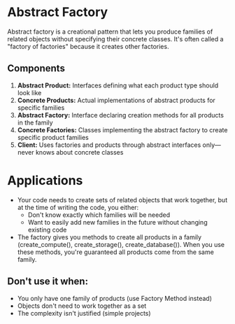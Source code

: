 # Abstract Factory
Abstract factory is a creational pattern that lets you produce families of related 
objects without specifying their concrete classes. It's often called a "factory of 
factories" because it creates other factories.

## Components
1. **Abstract Product:** Interfaces defining what each product type should look like 
2. **Concrete Products:** Actual implementations of abstract products for specific families
3. **Abstract Factory:** Interface declaring creation methods for all products in the family
4. **Concrete Factories:** Classes implementing the abstract factory to create specific product families
5. **Client:** Uses factories and products through abstract interfaces only—never knows about concrete classes

# Applications
- Your code needs to create sets of related objects that work together, but at the time of writing the code, you either:
    - Don't know exactly which families will be needed 
    - Want to easily add new families in the future without changing existing code
- The factory gives you methods to create all products in a family (create_compute(), create_storage(), create_database()). When you use these methods, you're guaranteed all products come from the same family.



## Don't use it when:
- You only have one family of products (use Factory Method instead)
- Objects don't need to work together as a set
- The complexity isn't justified (simple projects)
